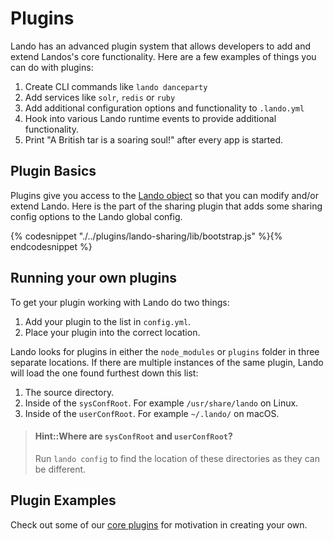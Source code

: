 Plugins
=======

Lando has an advanced plugin system that allows developers to add and extend Landos's core functionality. Here are a few examples of things you can do with plugins:

  1. Create CLI commands like `lando danceparty`
  2. Add services like `solr`, `redis` or `ruby`
  3. Add additional configuration options and functionality to `.lando.yml`
  3. Hook into various Lando runtime events to provide additional functionality.
  4. Print "A British tar is a soaring soul!" after every app is started.

Plugin Basics
-------------

Plugins give you access to the [Lando object](./lando.md) so that you can modify and/or extend Lando. Here is the part of the sharing plugin that adds some sharing config options to the Lando global config.

{% codesnippet "./../plugins/lando-sharing/lib/bootstrap.js" %}{% endcodesnippet %}

Running your own plugins
------------------------

To get your plugin working with Lando do two things:

  1. Add your plugin to the list in `config.yml`.
  2. Place your plugin into the correct location.

Lando looks for plugins in either the `node_modules` or `plugins` folder in three separate locations. If there are multiple instances of the same plugin, Lando will load the one found furthest down this list:

  1. The source directory.
  2. Inside of the `sysConfRoot`. For example `/usr/share/lando` on Linux.
  3. Inside of the `userConfRoot`. For example `~/.lando/` on macOS.

> #### Hint::Where are `sysConfRoot` and `userConfRoot`?
>
> Run `lando config` to find the location of these directories as they can be different.

Plugin Examples
---------------

Check out some of our [core plugins](https://github.com/kalabox/lando/tree/master/plugins) for motivation in creating your own.
